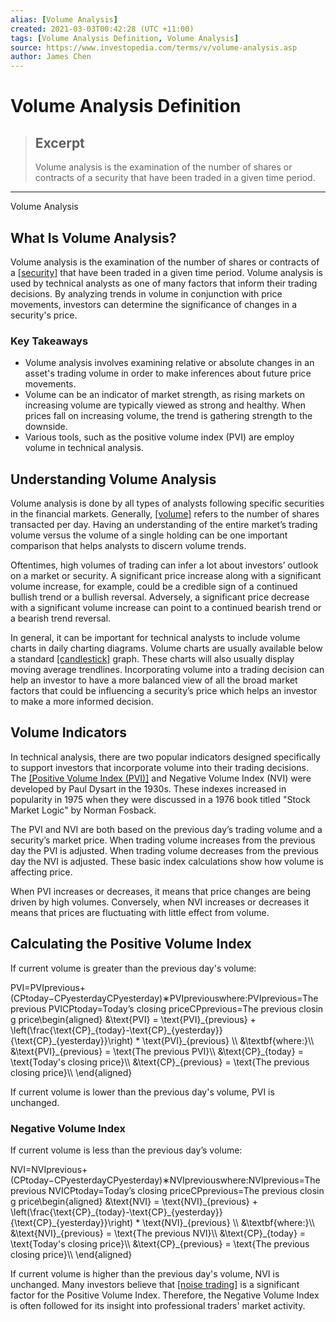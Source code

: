 ```yaml
---
alias: [Volume Analysis]
created: 2021-03-03T00:42:28 (UTC +11:00)
tags: [Volume Analysis Definition, Volume Analysis]
source: https://www.investopedia.com/terms/v/volume-analysis.asp
author: James Chen
---
```


# Volume Analysis Definition

> ## Excerpt
> Volume analysis is the examination of the number of shares or contracts of a security that have been traded in a given time period.

---

Volume Analysis
## What Is Volume Analysis?

Volume analysis is the examination of the number of shares or contracts of a [[security]](https://www.investopedia.com/terms/s/security.asp) that have been traded in a given time period. Volume analysis is used by technical analysts as one of many factors that inform their trading decisions. By analyzing trends in volume in conjunction with price movements, investors can determine the significance of changes in a security's price.

### Key Takeaways

-   Volume analysis involves examining relative or absolute changes in an asset's trading volume in order to make inferences about future price movements.
-   Volume can be an indicator of market strength, as rising markets on increasing volume are typically viewed as strong and healthy. When prices fall on increasing volume, the trend is gathering strength to the downside.
-   Various tools, such as the positive volume index (PVI) are employ volume in technical analysis.

## Understanding Volume Analysis

Volume analysis is done by all types of analysts following specific securities in the financial markets. Generally, [[volume]](https://www.investopedia.com/terms/v/volume.asp) refers to the number of shares transacted per day. Having an understanding of the entire market’s trading volume versus the volume of a single holding can be one important comparison that helps analysts to discern volume trends.

Oftentimes, high volumes of trading can infer a lot about investors’ outlook on a market or security. A significant price increase along with a significant volume increase, for example, could be a credible sign of a continued bullish trend or a bullish reversal. Adversely, a significant price decrease with a significant volume increase can point to a continued bearish trend or a bearish trend reversal.

In general, it can be important for technical analysts to include volume charts in daily charting diagrams. Volume charts are usually available below a standard [[candlestick]](https://www.investopedia.com/terms/c/candlestick.asp) graph. These charts will also usually display moving average trendlines. Incorporating volume into a trading decision can help an investor to have a more balanced view of all the broad market factors that could be influencing a security’s price which helps an investor to make a more informed decision.

## Volume Indicators

In technical analysis, there are two popular indicators designed specifically to support investors that incorporate volume into their trading decisions. The [[Positive Volume Index (PVI)]](https://www.investopedia.com/terms/p/pvi.asp) and Negative Volume Index (NVI) were developed by Paul Dysart in the 1930s. These indexes increased in popularity in 1975 when they were discussed in a 1976 book titled "Stock Market Logic" by Norman Fosback.

The PVI and NVI are both based on the previous day’s trading volume and a security’s market price. When trading volume increases from the previous day the PVI is adjusted. When trading volume decreases from the previous day the NVI is adjusted. These basic index calculations show how volume is affecting price.

When PVI increases or decreases, it means that price changes are being driven by high volumes. Conversely, when NVI increases or decreases it means that prices are fluctuating with little effect from volume.

## Calculating the Positive Volume Index

If current volume is greater than the previous day's volume:

PVI\=PVIprevious+(CPtoday−CPyesterdayCPyesterday)∗PVIpreviouswhere:PVIprevious\=The previous PVICPtoday\=Today’s closing priceCPprevious\=The previous closing price\\begin{aligned} &\\text{PVI} = \\text{PVI}\_{previous} + \\left(\\frac{\\text{CP}\_{today}-\\text{CP}\_{yesterday}}{\\text{CP}\_{yesterday}}\\right) \* \\text{PVI}\_{previous} \\\\ &\\textbf{where:}\\\\ &\\text{PVI}\_{previous} = \\text{The previous PVI}\\\\ &\\text{CP}\_{today} = \\text{Today's closing price}\\\\ &\\text{CP}\_{previous} = \\text{The previous closing price}\\\\ \\end{aligned}

If current volume is lower than the previous day's volume, PVI is unchanged.

### Negative Volume Index

If current volume is less than the previous day’s volume:

NVI\=NVIprevious+(CPtoday−CPyesterdayCPyesterday)∗NVIpreviouswhere:NVIprevious\=The previous NVICPtoday\=Today’s closing priceCPprevious\=The previous closing price\\begin{aligned} &\\text{NVI} = \\text{NVI}\_{previous} + \\left(\\frac{\\text{CP}\_{today}-\\text{CP}\_{yesterday}}{\\text{CP}\_{yesterday}}\\right) \* \\text{NVI}\_{previous} \\\\ &\\textbf{where:}\\\\ &\\text{NVI}\_{previous} = \\text{The previous NVI}\\\\ &\\text{CP}\_{today} = \\text{Today's closing price}\\\\ &\\text{CP}\_{previous} = \\text{The previous closing price}\\\\ \\end{aligned}

If current volume is higher than the previous day's volume, NVI is unchanged. Many investors believe that [[noise trading]](https://www.investopedia.com/terms/n/noise.asp) is a significant factor for the Positive Volume Index. Therefore, the Negative Volume Index is often followed for its insight into professional traders' market activity.
